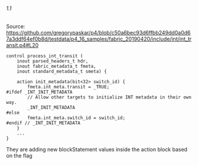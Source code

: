 ###### 1.1
Source: https://github.com/gregorypaskar/p4/blob/c50a6bec93d6ffbb249dd0a0d67a3ddf64ef0b8d/testdata/p4_16_samples/fabric_20190420/include/int/int_transit.p4#L20
```
control process_int_transit (
    inout parsed_headers_t hdr,
    inout fabric_metadata_t fmeta,
    inout standard_metadata_t smeta) {

    action init_metadata(bit<32> switch_id) {
        fmeta.int_meta.transit = _TRUE;
#ifdef _INT_INIT_METADATA
        // Allow other targets to initialize INT metadata in their own way.
        _INT_INIT_METADATA
#else
        fmeta.int_meta.switch_id = switch_id;
#endif // _INT_INIT_METADATA
    }
    ...
}
```
They are adding new blockStatement values inside the action block based on the flag